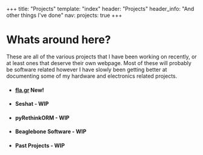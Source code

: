 +++
title: "Projects"
template: "index"
header: "Projects"
header_info: "And other things I've done"
nav:
  projects: true
+++

# Whats around here?

These are all of the various projects that I have been working on recently,
or at least ones that deserve their own webpage. Most of these will probably be
software related however I have slowly been getting better at documenting
some of my hardware and electronics related projects.

 * #### [fla.gr](/projects/flagr) <span class="label label-success">New!</span>
 * #### Seshat - WIP
 * #### pyRethinkORM - WIP
 * #### Beaglebone Software - WIP
 * #### Past Projects - WIP
